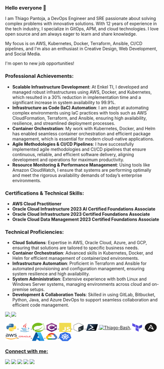 ### Hello everyone 👋

I am Thiago Pantoja, a DevOps Engineer and SRE passionate about solving complex problems with innovative solutions. With 12 years of experience in the tech industry, I specialize in GitOps, APM, and cloud technologies. I love open source and am always eager to learn and share knowledge.

My focus is on AWS, Kubernetes, Docker, Terraform, Ansible, CI/CD pipelines, and I'm also an enthusiast in Creative Design, Web Development, and Social Media.

I'm open to new job opportunities!

### Professional Achievements:
- **Scalable Infrastructure Development**: At Enkel TI, I developed and managed robust infrastructures using AWS, Docker, and Kubernetes, which resulted in a 30% reduction in implementation time and a significant increase in system availability to 99.9%.
- **Infrastructure as Code (IaC) Automation**: I am adept at automating complex environments using IaC practices with tools such as AWS CloudFormation, Terraform, and Ansible, ensuring high availability, resilience, and streamlined deployment processes.
- **Container Orchestration**: My work with Kubernetes, Docker, and Helm has enabled seamless container orchestration and efficient package management, which is essential for modern cloud-native applications.
- **Agile Methodologies & CI/CD Pipelines**: I have successfully implemented agile methodologies and CI/CD pipelines that ensure continuous, reliable, and efficient software delivery, aligning development and operations for maximum productivity.
- **Resource Monitoring & Performance Management**: Using tools like Amazon CloudWatch, I ensure that systems are performing optimally and meet the rigorous availability demands of today’s enterprise environments.

### Certifications & Technical Skills:
- **AWS Cloud Practitioner**
- **Oracle Cloud Infrastructure 2023 AI Certified Foundations Associate**
- **Oracle Cloud Infrastructure 2023 Certified Foundations Associate**
- **Oracle Cloud Data Management 2023 Certified Foundations Associate**

### Technical Proficiencies:
- **Cloud Solutions**: Expertise in AWS, Oracle Cloud, Azure, and GCP, ensuring that solutions are tailored to specific business needs.
- **Container Orchestration**: Advanced skills in Kubernetes, Docker, and Helm for efficient management of containerized environments.
- **Infrastructure Automation**: Proficient in Terraform and Ansible for automated provisioning and configuration management, ensuring system resilience and high availability.
- **System Administration**: Extensive experience with both Linux and Windows Server systems, managing environments across cloud and on-premise setups.
- **Development & Collaboration Tools**: Skilled in using GitLab, Bitbucket, Python, Java, and Azure DevOps to support seamless collaboration and efficient code management.

<div>
  <a href="https://github.com/thiagorodriguespantoja">
  <img height="180em" src="https://github-readme-stats.vercel.app/api?username=thiagopantoja&show_icons=true&theme=nord&include_all_commits=true&count_private=true"/>
  <img height="180em" src="https://github-readme-stats.vercel.app/api/top-langs/?username=thiagopantoja&layout=compact&langs_count=7&theme=nord"/>
</div>

<div style="display: inline_block"><br>
  <img align="center" alt="Thiago-Python" height="30" width="40" src="https://raw.githubusercontent.com/devicons/devicon/master/icons/python/python-original.svg">
  <img align="center" alt="Thiago-Java" height="30" width="40" src="https://raw.githubusercontent.com/devicons/devicon/master/icons/java/java-original.svg">
  <img align="center" alt="Thiago-SpringBoot" height="30" width="40" src="https://raw.githubusercontent.com/devicons/devicon/master/icons/spring/spring-original.svg">
  <img align="center" alt="Thiago-CSharp" height="30" width="40" src="https://raw.githubusercontent.com/devicons/devicon/master/icons/csharp/csharp-original.svg">
  <img align="center" alt="Thiago-Javascript" height="30" width="40" src="https://raw.githubusercontent.com/devicons/devicon/master/icons/javascript/javascript-plain.svg">
  <img align="center" alt="Thiago-ShellScript" height="30" width="40" src="https://raw.githubusercontent.com/devicons/devicon/master/icons/bash/bash-original.svg">
  <img align="center" alt="Thiago-PowerShell" height="30" width="40" src="https://raw.githubusercontent.com/devicons/devicon/master/icons/powershell/powershell-original.svg">
  <img align="center" alt="Thiago-Bash" height="30" width="40" src="https://raw.githubusercontent.com/jmnote/z-icons/master/svg/bash.svg">
  <img align="center" alt="Thiago-Terraform" height="30" width="40" src="https://raw.githubusercontent.com/devicons/devicon/master/icons/terraform/terraform-original.svg">
  <img align="center" alt="Thiago-Ansible" height="30" width="40" src="https://raw.githubusercontent.com/devicons/devicon/master/icons/ansible/ansible-original.svg">
  <img align="center" alt="Thiago-AWS" height="30" width="40" src="https://raw.githubusercontent.com/devicons/devicon/master/icons/amazonwebservices/amazonwebservices-original-wordmark.svg">
  <img align="center" alt="Thiago-Oracle" height="30" width="40" src="https://raw.githubusercontent.com/devicons/devicon/master/icons/oracle/oracle-original.svg">
  <img align="center" alt="Thiago-Azure" height="30" width="40" src="https://raw.githubusercontent.com/devicons/devicon/master/icons/azure/azure-original.svg">
  <img align="center" alt="Thiago-GCP" height="30" width="40" src="https://raw.githubusercontent.com/devicons/devicon/master/icons/googlecloud/googlecloud-original.svg">
  <img align="center" alt="Thiago-Kubernetes" height="30" width="40" src="https://raw.githubusercontent.com/devicons/devicon/master/icons/kubernetes/kubernetes-plain.svg">
</div>

### Connect with me:
<div> 
  <a href="https://x.com/euthiagopantoja" target="_blank"><img src="https://img.shields.io/badge/-Twitter-%231DA1F2?style=for-the-badge&logo=twitter&logoColor=white" target="_blank"></a>
  <a href="https://www.facebook.com/thiagorpantoja" target="_blank"><img src="https://img.shields.io/badge/-Facebook-%1877F2?style=for-the-badge&logo=facebook&logoColor=white" target="_blank"></a>
  <a href="https://www.linkedin.com/in/thiagorpantoja/" target="_blank"><img src="https://img.shields.io/badge/-LinkedIn-%230077B5?style=for-the-badge&logo=linkedin&logoColor=white" target="_blank"></a>
  <a href="https://www.tiktok.com/@euthiagorpantoja" target="_blank"><img src="https://img.shields.io/badge/-TikTok-%23000000?style=for-the-badge&logo=tiktok&logoColor=white" target="_blank"></a>
  <a href="https://instagram.com/euthiagopantoja" target="_blank"><img src="https://img.shields.io/badge/-Instagram-%23E4405F?style=for-the-badge&logo=instagram&logoColor=white" target="_blank"></a>
</div>



<!--
**thiagorodriguespantoja/thiagorodriguespantoja** is a ✨ _special_ ✨ repository because its `README.md` (this file) appears on your GitHub profile.

Here are some ideas to get you started:

- 🔭 I’m currently working on ...
- 🌱 I’m currently learning ...
- 👯 I’m looking to collaborate on ...
- 🤔 I’m looking for help with ...
- 💬 Ask me about ...
- 📫 How to reach me: ...
- 😄 Pronouns: ...
- ⚡ Fun fact: ...
-->
